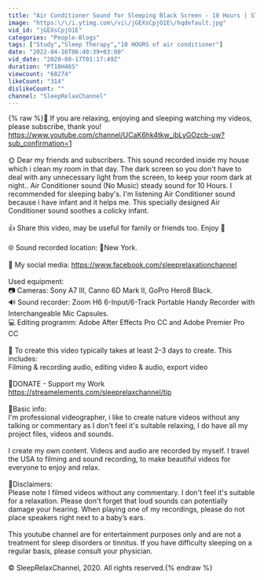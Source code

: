 ```yaml
---
title: "Air Conditioner Sound for Sleeping Black Screen - 10 Hours | Sleep Relax | Study | Insomnia | Focus"
image: "https:\/\/i.ytimg.com\/vi\/jGEXsCpjO1E\/hqdefault.jpg"
vid_id: "jGEXsCpjO1E"
categories: "People-Blogs"
tags: ["Study","Sleep Therapy","10 HOURS of air conditioner"]
date: "2022-04-16T06:40:39+03:00"
vid_date: "2020-08-17T01:17:49Z"
duration: "PT10H46S"
viewcount: "68274"
likeCount: "314"
dislikeCount: ""
channel: "SleepRelaxChannel"
---
```

{% raw %}💟 If you are relaxing, enjoying and sleeping watching my videos, please subscribe, thank you!<br />       <a rel="nofollow" target="blank" href="https://www.youtube.com/channel/UCaK6hk4tkw_ibLyGOzcb-uw?sub_confirmation=1">https://www.youtube.com/channel/UCaK6hk4tkw_ibLyGOzcb-uw?sub_confirmation=1</a><br /><br />🌞 Dear my friends and subscribers. This sound recorded inside my house which i clean my room in that day. The dark screen so you don't have to deal with any unnecessary light from the screen, to keep your room dark at night..  Air Conditioner sound (No Music) steady sound for 10 Hours. I recommended for sleeping baby's.  I'm listening Air Conditioner sound because i have infant and it helps me. This specially designed Air Conditioner sound soothes a colicky infant. <br /> <br />👍 Share this video, may be useful for family or friends too. Enjoy 🤗<br /><br />🌐 Sound recorded location: 🗽New York.<br />     <br /> 📱 My social media: <a rel="nofollow" target="blank" href="https://www.facebook.com/sleeprelaxationchannel">https://www.facebook.com/sleeprelaxationchannel</a><br />       <br />Used equipment: <br />📷 Cameras: Sony A7 III, Canno 6D Mark II, GoPro Hero8 Black.<br />🔊 Sound recorder: Zoom H6 6-Input/6-Track Portable Handy Recorder with Interchangeable Mic Capsules.<br />💻 Editing programm: Adobe After Effects Pro CC and Adobe Premier Pro CC<br /><br />📅 To create this video typically takes at least 2-3 days to create. This includes: <br />       Filming &amp; recording audio, editing video &amp; audio, export video<br />       <br />💸DONATE - Support my Work <a rel="nofollow" target="blank" href="https://streamelements.com/sleeprelaxchannel/tip">https://streamelements.com/sleeprelaxchannel/tip</a><br /><br />🔷Basic info:<br />I'm professional videographer, i like to create nature videos without any talking or commentary as I don't feel it's suitable relaxing, I do have all my project files, videos and sounds.<br /><br />I create my own content. Videos and audio are recorded by myself. I travel the USA to filming and sound recording, to make beautiful videos for everyone to enjoy and relax.<br /><br />🔶Disclaimers:<br />Please note I filmed videos without any commentary. I don't feel it's suitable for a relaxation. Please don't forget that loud sounds can potentially damage your hearing. When playing one of my recordings, please do not place speakers right next to a baby’s ears.<br /><br />This youtube channel are for entertainment purposes only and are not a treatment for sleep disorders or tinnitus. If you have difficulty sleeping on a regular basis, please consult your physician. <br /><br />© SleepRelaxChannel, 2020. All rights reserved.{% endraw %}
